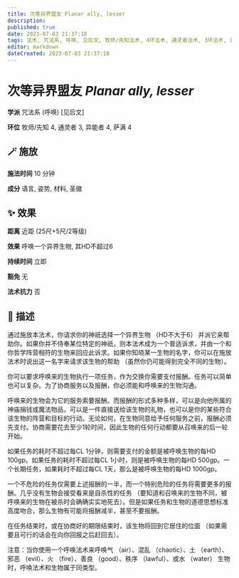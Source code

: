 ```yaml
---
title: 次等异界盟友 Planar ally, lesser
description: 
published: true
date: 2023-07-03 21:37:18
tags: 法术, 咒法系, 呼唤, 见后文, 牧师/先知法术, 4环法术, 通灵者法术, 3环法术, 异能者法术, 萨满法术
editor: markdown
dateCreated: 2023-07-03 21:37:18
---
```


# **次等异界盟友** *Planar ally, lesser*

**学派** 咒法系 (呼唤) \[见后文\] 

**环位** 牧师/先知 4, 通灵者 3, 异能者 4, 萨满 4

## 🪄 施放

**施法时间** 10 分钟

**成分** 语言, 姿势, 材料, 圣徽

## ✨ 效果  

**距离** 近距 (25尺+5尺/2等级) 

**效果** 呼唤一个异界生物, 其HD不超过6 

**持续时间** 立即 

**豁免** 无

**法术抗力** 否

## 📖 描述

通过施放本法术，你请求你的神祇选择一个异界生物 （HD不大于6） 并派它来帮助你。如果你并不侍奉某位特定的神祇，则本法术成为一个普适诉求，并由一个和你哲学阵营相符的生物来回应此诉求。如果你知晓某一生物的名字，你可以在施放法术时说出这一名字来请求该生物的帮助 （虽然你仍可能得到完全不同的生物）。

你可以要求呼唤来的生物执行一项任务，作为交换你需要支付报酬。任务可以简单也可以复杂。为了协商服务以及报酬，你必须能和呼唤来的生物沟通。

呼唤来的生物会为它的服务索要报酬。而报酬的形式多种多样，可以是向他所属的神庙捐钱或魔法物品，可以是一件直接送给该生物的礼物，也可以是你的某些符合该生物的阵营和目标的行动。无论如何，在生物同意给予任何服务之前，报酬必须先支付。协商需要花去至少1轮时间，因此生物的任何行动都要从召唤来的后一轮开始。

如果任务的耗时不超过每CL 1分钟，则需要支付的金额是被呼唤生物的每HD 100gp。如果任务的耗时不超过每CL 1小时，则是被呼唤生物的每HD 500gp。一个长期任务，如果耗时不超过每CL 1天，那么是被呼唤生物的每HD 1000gp。

一个不危险的任务仅需要上述报酬的一半，而一个特别危险的任务将需要更多的报酬。几乎没有生物会接受看来是自杀性的任务 （要知道和召唤来的生物不同，被呼唤来的生物在被杀时会确确实实地死去）。但是如果任务和生物的道德思想标准高度吻合，那么生物有可能将报酬减半，甚至不要报酬。

在任务结束时，或在协商好的期限结束时，该生物将回到它居住的位面 （如果需要且可行的话会在向你回报之后赶回去）。

注意：当你使用一个呼唤法术来呼唤气 （air）、混乱 （chaotic）、土 （earth）、邪恶 （evil）、火 （fire）、善良 （good）、秩序 （lawful）、或水 （water） 生物时，呼唤法术和生物属于同类型。
    